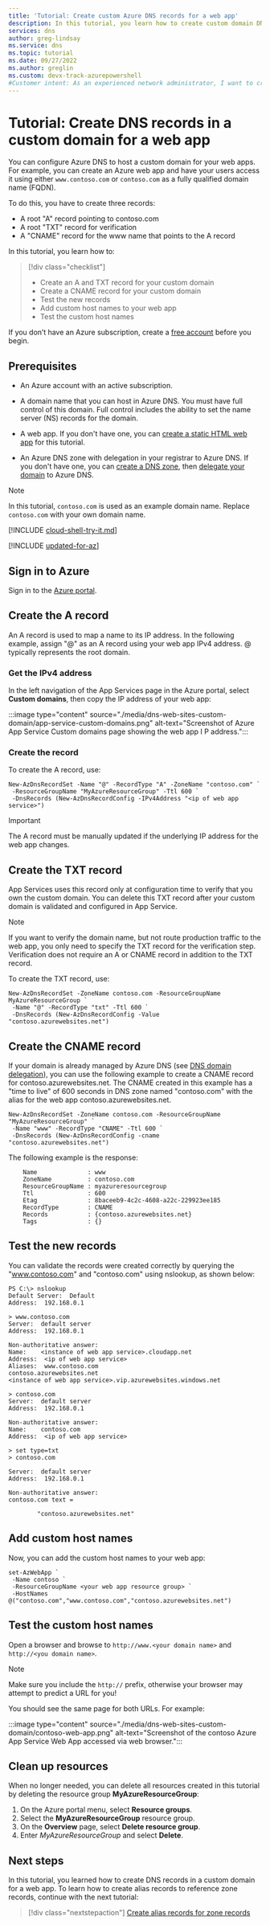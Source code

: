 ```yaml
---
title: 'Tutorial: Create custom Azure DNS records for a web app'
description: In this tutorial, you learn how to create custom domain DNS records for web apps using Azure DNS.
services: dns
author: greg-lindsay
ms.service: dns
ms.topic: tutorial
ms.date: 09/27/2022
ms.author: greglin 
ms.custom: devx-track-azurepowershell
#Customer intent: As an experienced network administrator, I want to create DNS records in Azure DNS, so I can host a web app in a custom domain.
---
```


# Tutorial: Create DNS records in a custom domain for a web app 

You can configure Azure DNS to host a custom domain for your web apps. For example, you can create an Azure web app and have your users access it using either `www.contoso.com` or `contoso.com` as a fully qualified domain name (FQDN).

To do this, you have to create three records:

* A root "A" record pointing to contoso.com
* A root "TXT" record for verification
* A "CNAME" record for the www name that points to the A record


In this tutorial, you learn how to:

> [!div class="checklist"]
> * Create an A and TXT record for your custom domain
> * Create a CNAME record for your custom domain
> * Test the new records
> * Add custom host names to your web app
> * Test the custom host names

If you don’t have an Azure subscription, create a [free account](https://azure.microsoft.com/free/?WT.mc_id=A261C142F) before you begin.

## Prerequisites

* An Azure account with an active subscription.

* A domain name that you can host in Azure DNS. You must have full control of this domain. Full control includes the ability to set the name server (NS) records for the domain.

* A web app. If you don't have one, you can [create a static HTML web app](../app-service/quickstart-html.md) for this tutorial.

* An Azure DNS zone with delegation in your registrar to Azure DNS. If you don't have one, you can [create a DNS zone](./dns-getstarted-powershell.md), then [delegate your domain](dns-delegate-domain-azure-dns.md#delegate-the-domain) to Azure DNS.

> [!NOTE]
> In this tutorial, `contoso.com` is used as an example domain name. Replace `contoso.com` with your own domain name.

[!INCLUDE [cloud-shell-try-it.md](../../includes/cloud-shell-try-it.md)]

[!INCLUDE [updated-for-az](../../includes/updated-for-az.md)]

## Sign in to Azure

Sign in to the [Azure portal](https://portal.azure.com).

## Create the A record

An A record is used to map a name to its IP address. In the following example, assign "\@" as an A record using your web app IPv4 address. \@ typically represents the root domain.

### Get the IPv4 address

In the left navigation of the App Services page in the Azure portal, select **Custom domains**, then copy the IP address of your web app:

:::image type="content" source="./media/dns-web-sites-custom-domain/app-service-custom-domains.png" alt-text="Screenshot of Azure App Service Custom domains page showing the web app I P address.":::

### Create the record

To create the A record, use:

```azurepowershell
New-AzDnsRecordSet -Name "@" -RecordType "A" -ZoneName "contoso.com" `
 -ResourceGroupName "MyAzureResourceGroup" -Ttl 600 `
 -DnsRecords (New-AzDnsRecordConfig -IPv4Address "<ip of web app service>")
```

> [!IMPORTANT]
> The A record must be manually updated if the underlying IP address for the web app changes.

## Create the TXT record

App Services uses this record only at configuration time to verify that you own the custom domain. You can delete this TXT record after your custom domain is validated and configured in App Service.

> [!NOTE]
> If you want to verify the domain name, but not route production traffic to the web app, you only need to specify the TXT record for the verification step.  Verification does not require an A or CNAME record in addition to the TXT record.

To create the TXT record, use:

```azurepowershell
New-AzDnsRecordSet -ZoneName contoso.com -ResourceGroupName MyAzureResourceGroup `
 -Name "@" -RecordType "txt" -Ttl 600 `
 -DnsRecords (New-AzDnsRecordConfig -Value  "contoso.azurewebsites.net")
```

## Create the CNAME record

If your domain is already managed by Azure DNS (see [DNS domain delegation](dns-domain-delegation.md)), you can use the following example to create a CNAME record for contoso.azurewebsites.net. The CNAME created in this example has a "time to live" of 600 seconds in DNS zone named "contoso.com" with the alias for the web app contoso.azurewebsites.net.

```azurepowershell
New-AzDnsRecordSet -ZoneName contoso.com -ResourceGroupName "MyAzureResourceGroup" `
 -Name "www" -RecordType "CNAME" -Ttl 600 `
 -DnsRecords (New-AzDnsRecordConfig -cname "contoso.azurewebsites.net")
```

The following example is the response:

```
    Name              : www
    ZoneName          : contoso.com
    ResourceGroupName : myazureresourcegroup
    Ttl               : 600
    Etag              : 8baceeb9-4c2c-4608-a22c-229923ee185
    RecordType        : CNAME
    Records           : {contoso.azurewebsites.net}
    Tags              : {}
```

## Test the new records

You can validate the records were created correctly by querying the "www.contoso.com"  and "contoso.com" using nslookup, as shown below:

```
PS C:\> nslookup
Default Server:  Default
Address:  192.168.0.1

> www.contoso.com
Server:  default server
Address:  192.168.0.1

Non-authoritative answer:
Name:    <instance of web app service>.cloudapp.net
Address:  <ip of web app service>
Aliases:  www.contoso.com
contoso.azurewebsites.net
<instance of web app service>.vip.azurewebsites.windows.net

> contoso.com
Server:  default server
Address:  192.168.0.1

Non-authoritative answer:
Name:    contoso.com
Address:  <ip of web app service>

> set type=txt
> contoso.com

Server:  default server
Address:  192.168.0.1

Non-authoritative answer:
contoso.com text =

        "contoso.azurewebsites.net"
```
## Add custom host names

Now, you can add the custom host names to your web app:

```azurepowershell
set-AzWebApp `
 -Name contoso `
 -ResourceGroupName <your web app resource group> `
 -HostNames @("contoso.com","www.contoso.com","contoso.azurewebsites.net")
```
## Test the custom host names

Open a browser and browse to `http://www.<your domain name>` and `http://<you domain name>`.

> [!NOTE]
> Make sure you include the `http://` prefix, otherwise your browser may attempt to predict a URL for you!

You should see the same page for both URLs. For example:

:::image type="content" source="./media/dns-web-sites-custom-domain/contoso-web-app.png" alt-text="Screenshot of the contoso Azure App Service Web App accessed via web browser.":::

## Clean up resources

When no longer needed, you can delete all resources created in this tutorial by deleting the resource group **MyAzureResourceGroup**:

1. On the Azure portal menu, select **Resource groups**.
2. Select the **MyAzureResourceGroup** resource group.
3. On the **Overview** page, select **Delete resource group**.
4. Enter *MyAzureResourceGroup* and select **Delete**.

## Next steps

In this tutorial, you learned how to create DNS records in a custom domain for a web app. To learn how to create alias records to reference zone records, continue with the next tutorial:

> [!div class="nextstepaction"]
> [Create alias records for zone records](tutorial-alias-rr.md)

